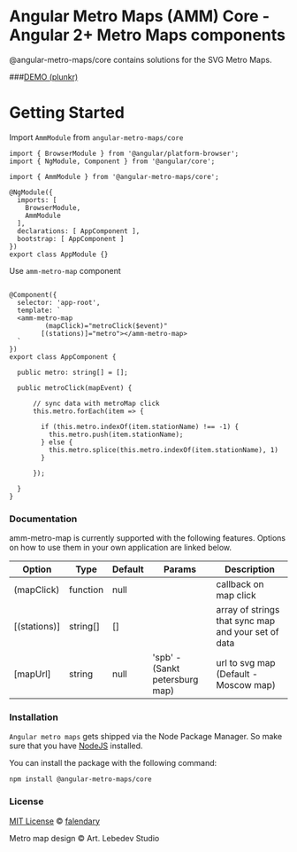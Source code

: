 Angular Metro Maps (AMM) Core - Angular 2+ Metro Maps components
=========

@angular-metro-maps/core contains solutions for the SVG Metro Maps.

###[DEMO (plunkr)](https://plnkr.co/edit/h6AVb2fcPGm8aNHtavHL?p=preview)


# Getting Started

Import `AmmModule` from `angular-metro-maps/core`

```nashorn js
import { BrowserModule } from '@angular/platform-browser';
import { NgModule, Component } from '@angular/core';

import { AmmModule } from '@angular-metro-maps/core';

@NgModule({
  imports: [
    BrowserModule,
    AmmModule
  ],
  declarations: [ AppComponent ],
  bootstrap: [ AppComponent ]
})
export class AppModule {}
```

Use `amm-metro-map` component

```nashorn js

@Component({
  selector: 'app-root',
  template: `
  <amm-metro-map 
         (mapClick)="metroClick($event)" 
        [(stations)]="metro"></amm-metro-map>
  `
})
export class AppComponent {
  
  public metro: string[] = [];
  
  public metroClick(mapEvent) {

      // sync data with metroMap click
      this.metro.forEach(item => {
  
        if (this.metro.indexOf(item.stationName) !== -1) {
          this.metro.push(item.stationName);
        } else {
          this.metro.splice(this.metro.indexOf(item.stationName), 1)  
        }
  
      });
      
  }
}			
```

### Documentation

amm-metro-map is currently supported with the following features. Options on how to use them in your own application are linked below.

| Option | Type |  Default | Params| Description |
| ------ | ------ | --------- | --------- | --------- |
| (mapClick) | function | null | | callback on map click
| [(stations)] | string[] | [] | | array of strings that sync map and your set of data
| [mapUrl] | string | null | 'spb' - (Sankt petersburg map)| url  to svg map (Default - Moscow map)

### Installation

`Angular metro maps` gets shipped via the Node Package Manager. So make sure that you have [NodeJS](https://nodejs.org) installed.

  You can install the package with the following command:

```shell
npm install @angular-metro-maps/core
```

### License

[MIT License](./LICENSE) © [falendary](https://github.com/falendary)

Metro map design © Art. Lebedev Studio